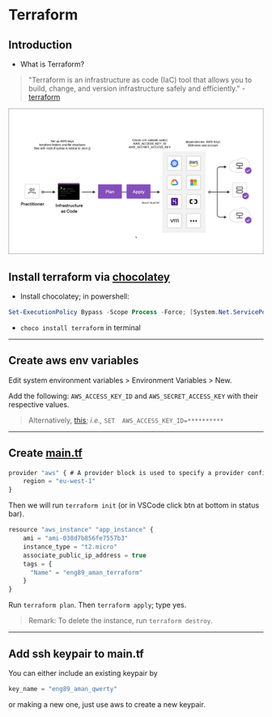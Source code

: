 # Terraform
## Introduction
- What is Terraform?

> "Terraform is an infrastructure as code (IaC) tool that allows you to build, change, and version infrastructure safely and efficiently." - [terraform](https://www.terraform.io/intro/index.html)

![](imgs/Terraform.png)

## Install terraform via [chocolatey](https://chocolatey.org/)
- Install chocolatey;  in powershell:
```powershell
Set-ExecutionPolicy Bypass -Scope Process -Force; [System.Net.ServicePointManager]::SecurityProtocol = [System.Net.ServicePointManager]::SecurityProtocol -bor 3072; iex ((New-Object System.Net.WebClient).DownloadString('https://community.chocolatey.org/install.ps1'))
```  
- `choco install terraform` in terminal

---

##  Create aws env variables
Edit system environment variables > Environment Variables > New.

Add the following: `AWS_ACCESS_KEY_ID` and `AWS_SECRET_ACCESS_KEY` with their respective values.

> Alternatively, [this](https://docs.aws.amazon.com/sdk-for-php/v3/developer-guide/guide_credentials_environment.html); *i.e.,* `SET  AWS_ACCESS_KEY_ID=**********`

---

## Create [main.tf](main.tf)
```js
provider "aws" { # A provider block is used to specify a provider configuration
	region = "eu-west-1"
}
```

Then we will run `terraform init` (or in VSCode click btn at bottom in status bar).

```js
resource "aws_instance" "app_instance" {
	ami = "ami-038d7b856fe7557b3" 
	instance_type = "t2.micro"
	associate_public_ip_address = true
	tags = {
	  "Name" = "eng89_aman_terraform"
	}
}
```
Run `terraform plan`. Then `terraform apply`; type yes.

> Remark: To delete the instance, run `terraform destroy`.

---

## Add ssh keypair to main.tf
You can either include an existing keypair by
```js
key_name = "eng89_aman_qwerty"
```

or making a new one, just use aws to create a new keypair.